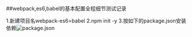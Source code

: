 ##webpack,es6,babel的基本配置全程细节测试记录

1.新建项目名webpack-es6=babel
2.npm init -y
3.按如下的package.json安装依赖![package.json]('')

